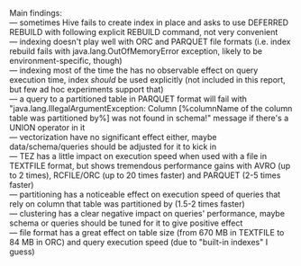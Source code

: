 Main findings:  
— sometimes Hive fails to create index in place and asks to use DEFERRED REBUILD with following explicit REBUILD command, not very convenient  
— indexing doesn't play well with ORC and PARQUET file formats (i.e. index rebuild fails with java.lang.OutOfMemoryError exception, likely to be environment-specific, though)  
— indexing most of the time the has no observable effect on query execution time, index _should_ be used explicitly (not included in this report, but few ad hoc experiments support that)  
— a query to a partitioned table in PARQUET format will fail with "java.lang.IllegalArgumentException: Column [%columnName of the column table was partitioned by%] was not found in schema!" message if there's a UNION operator in it  
— vectorization have no significant effect either, maybe data/schema/queries should be adjusted for it to kick in  
— TEZ has a little impact on execution speed when used with a file in TEXTFILE format, but shows tremendous performance gains with AVRO (up to 2 times), RCFILE/ORC (up to 20 times faster) and PARQUET (2-5 times faster)  
— partitioning has a noticeable effect on execution speed of queries that rely on column that table was partitioned by (1.5-2 times faster)  
— clustering has a clear negative impact on queries' performance, maybe schema or queries should be tuned for it to give positive effect  
— file format has a great effect on table size (from 670 MB in TEXTFILE to 84 MB in ORC) and query execution speed (due to "built-in indexes" I guess)  
